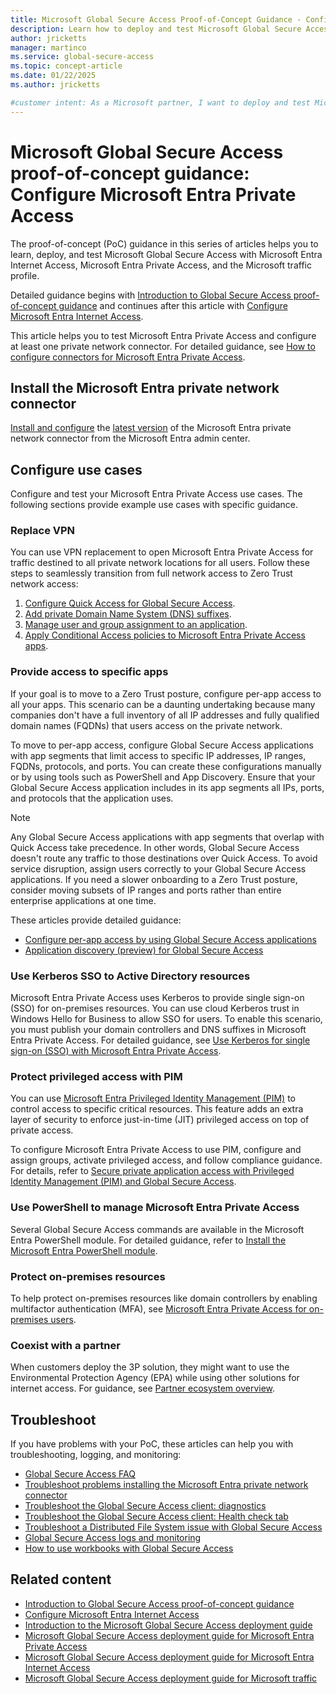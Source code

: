 ```yaml
---
title: Microsoft Global Secure Access Proof-of-Concept Guidance - Configure Microsoft Entra Private Access
description: Learn how to deploy and test Microsoft Global Secure Access as a proof of concept with Microsoft Entra Private Access.
author: jricketts
manager: martinco
ms.service: global-secure-access
ms.topic: concept-article
ms.date: 01/22/2025
ms.author: jricketts

#customer intent: As a Microsoft partner, I want to deploy and test Microsoft Global Secure Access for Microsoft Entra Private Access as a proof of concept in my production or test environment.
---
```


# Microsoft Global Secure Access proof-of-concept guidance: Configure Microsoft Entra Private Access

The proof-of-concept (PoC) guidance in this series of articles helps you to learn, deploy, and test Microsoft Global Secure Access with Microsoft Entra Internet Access, Microsoft Entra Private Access, and the Microsoft traffic profile.

Detailed guidance begins with [Introduction to Global Secure Access proof-of-concept guidance](gsa-poc-guidance-intro.md) and continues after this article with [Configure Microsoft Entra Internet Access](gsa-poc-internet-access.md).

This article helps you to test Microsoft Entra Private Access and configure at least one private network connector. For detailed guidance, see [How to configure connectors for Microsoft Entra Private Access](../global-secure-access/how-to-configure-connectors.md).

## Install the Microsoft Entra private network connector

[Install and configure](../global-secure-access/how-to-configure-connectors.md#install-and-register-a-connector) the [latest version](../global-secure-access/reference-version-history.md) of the Microsoft Entra private network connector from the Microsoft Entra admin center.

## Configure use cases

Configure and test your Microsoft Entra Private Access use cases. The following sections provide example use cases with specific guidance.

### Replace VPN

You can use VPN replacement to open Microsoft Entra Private Access for traffic destined to all private network locations for all users. Follow these steps to seamlessly transition from full network access to Zero Trust network access:

1. [Configure Quick Access for Global Secure Access](../global-secure-access/how-to-configure-quick-access.md).
1. [Add private Domain Name System (DNS) suffixes](../global-secure-access/how-to-configure-quick-access.md#add-private-dns-suffixes).
1. [Manage user and group assignment to an application](../identity/enterprise-apps/assign-user-or-group-access-portal.md).
1. [Apply Conditional Access policies to Microsoft Entra Private Access apps](../global-secure-access/how-to-target-resource-private-access-apps.md).

### Provide access to specific apps

If your goal is to move to a Zero Trust posture, configure per-app access to all your apps. This scenario can be a daunting undertaking because many companies don't have a full inventory of all IP addresses and fully qualified domain names (FQDNs) that users access on the private network.

To move to per-app access, configure Global Secure Access applications with app segments that limit access to specific IP addresses, IP ranges, FQDNs, protocols, and ports. You can create these configurations manually or by using tools such as PowerShell and App Discovery. Ensure that your Global Secure Access application includes in its app segments all IPs, ports, and protocols that the application uses.

> [!NOTE]
> Any Global Secure Access applications with app segments that overlap with Quick Access take precedence. In other words, Global Secure Access doesn't route any traffic to those destinations over Quick Access. To avoid service disruption, assign users correctly to your Global Secure Access applications. If you need a slower onboarding to a Zero Trust posture, consider moving subsets of IP ranges and ports rather than entire enterprise applications at one time.

These articles provide detailed guidance:

- [Configure per-app access by using Global Secure Access applications](../global-secure-access/how-to-configure-per-app-access.md)
- [Application discovery (preview) for Global Secure Access](../global-secure-access/how-to-application-discovery.md)

### Use Kerberos SSO to Active Directory resources

Microsoft Entra Private Access uses Kerberos to provide single sign-on (SSO) for on-premises resources. You can use cloud Kerberos trust in Windows Hello for Business to allow SSO for users. To enable this scenario, you must publish your domain controllers and DNS suffixes in Microsoft Entra Private Access. For detailed guidance, see [Use Kerberos for single sign-on (SSO) with Microsoft Entra Private Access](../global-secure-access/how-to-configure-kerberos-sso.md).

### Protect privileged access with PIM

You can use [Microsoft Entra Privileged Identity Management (PIM)](../id-governance/privileged-identity-management/pim-configure.md) to control access to specific critical resources. This feature adds an extra layer of security to enforce just-in-time (JIT) privileged access on top of private access.

To configure Microsoft Entra Private Access to use PIM, configure and assign groups, activate privileged access, and follow compliance guidance. For details, refer to [Secure private application access with Privileged Identity Management (PIM) and Global Secure Access](../global-secure-access/how-to-configure-global-access-with-pim.md).

### Use PowerShell to manage Microsoft Entra Private Access

Several Global Secure Access commands are available in the Microsoft Entra PowerShell module. For detailed guidance, refer to [Install the Microsoft Entra PowerShell module](/powershell/entra-powershell/installation).

### Protect on-premises resources

To help protect on-premises resources like domain controllers by enabling multifactor authentication (MFA), see [Microsoft Entra Private Access for on-premises users](https://techcommunity.microsoft.com/blog/identity/microsoft-entra-private-access-for-on-prem-users/3905450).

### Coexist with a partner

When customers deploy the 3P solution, they might want to use the Environmental Protection Agency (EPA) while using other solutions for internet access. For guidance, see [Partner ecosystem overview](../global-secure-access/partner-ecosystems-overview.md).

## Troubleshoot

If you have problems with your PoC, these articles can help you with troubleshooting, logging, and monitoring:

- [Global Secure Access FAQ](../global-secure-access/resource-faq.yml)
- [Troubleshoot problems installing the Microsoft Entra private network connector](../global-secure-access/troubleshoot-connectors.md)
- [Troubleshoot the Global Secure Access client: diagnostics](../global-secure-access/troubleshoot-global-secure-access-client-advanced-diagnostics.md)
- [Troubleshoot the Global Secure Access client: Health check tab](../global-secure-access/troubleshoot-global-secure-access-client-diagnostics-health-check.md)
- [Troubleshoot a Distributed File System issue with Global Secure Access](../global-secure-access/troubleshoot-distributed-file-system.md)
- [Global Secure Access logs and monitoring](../global-secure-access/concept-global-secure-access-logs-monitoring.md)
- [How to use workbooks with Global Secure Access](../global-secure-access/how-to-use-workbooks.md)

## Related content

- [Introduction to Global Secure Access proof-of-concept guidance](gsa-poc-guidance-intro.md)
- [Configure Microsoft Entra Internet Access](gsa-poc-internet-access.md)
- [Introduction to the Microsoft Global Secure Access deployment guide](gsa-deployment-guide-intro.md)
- [Microsoft Global Secure Access deployment guide for Microsoft Entra Private Access](gsa-deployment-guide-private-access.md)
- [Microsoft Global Secure Access deployment guide for Microsoft Entra Internet Access](gsa-deployment-guide-internet-access.md)
- [Microsoft Global Secure Access deployment guide for Microsoft traffic](gsa-deployment-guide-microsoft-traffic.md)
